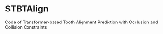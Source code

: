 # STBTAlign
Code of Transformer-based Tooth Alignment Prediction with Occlusion and Collision Constraints
